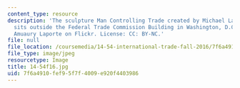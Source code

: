 ```yaml
---
content_type: resource
description: 'The sculpture Man Controlling Trade created by Michael Lantz. The statue
  sits outside the Federal Trade Commission Building in Washington, D.C. Image by
  Amuaury Laporte on Flickr. License: CC: BY-NC.'
file: null
file_location: /coursemedia/14-54-international-trade-fall-2016/7f6a4910fef95f7f4009e920f4403986_14-54f16.jpg
file_type: image/jpeg
resourcetype: Image
title: 14-54f16.jpg
uid: 7f6a4910-fef9-5f7f-4009-e920f4403986
---
```

